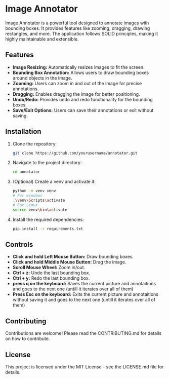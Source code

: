 # Image Annotator

Image Annotator is a powerful tool designed to annotate images with bounding boxes. It provides features like zooming, dragging, drawing rectangles, and more. The application follows SOLID principles, making it highly maintainable and extensible.

## Features

- **Image Resizing:** Automatically resizes images to fit the screen.
- **Bounding Box Annotation:** Allows users to draw bounding boxes around objects in the image.
- **Zooming:** Users can zoom in and out of the image for precise annotations.
- **Dragging:** Enables dragging the image for better positioning.
- **Undo/Redo:** Provides undo and redo functionality for the bounding boxes.
- **Save/Exit Options:** Users can save their annotations or exit without saving.

## Installation

1. Clone the repository:
   ```bash
   git clone https://github.com/yourusername/annotator.git
   ```
2. Navigate to the project directory:
    ```bash
    cd annotator
    ```
3. (Optional) Create a venv and activate it:
    ```bash
    python -m venv venv
    # For windows
    .\venv\Scripts\activate
    # For Linux
    source venv\bin\activate
    ```
4. Install the required dependencies:
    ```bash
    pip install -r requirements.txt
    ```


## Controls

- **Click and hold Left Mouse Button:** Draw bounding boxes.
- **Click and hold Middle Mouse Button:** Drag the image.
- **Scroll Mouse Wheel:** Zoom in/out.
- **Ctrl + z:** Undo the last bounding box.
- **Ctrl + y:** Redo the last bounding box.
- **press q on the keyboard:** Saves the current picture and annotaitions and goes to the next one (untill it iterates over all of them)
- **Press Esc on the keyboard:** Exits the current picture and annotaitions without saving it and goes to the next one (untill it iterates over all of them)

## Contributing

Contributions are welcome! Please read the CONTRIBUTING.md for details on how to contribute.

## License

This project is licensed under the MIT License - see the LICENSE.md file for details.

